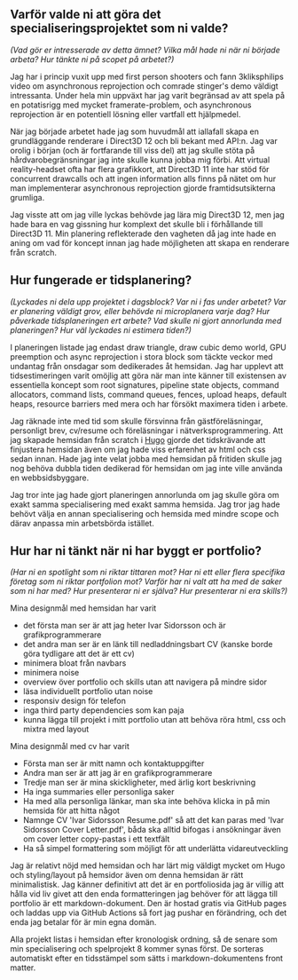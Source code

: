 ## Varför valde ni att göra det specialiseringsprojektet som ni valde?
_(Vad gör er intresserade av detta ämnet? Vilka mål hade ni när ni började arbeta? Hur tänkte ni på scopet på arbetet?)_

Jag har i princip vuxit upp med first person shooters och fann 3kliksphilips video om asynchronous reprojection och comrade stinger's demo väldigt intressanta. Under hela min uppväxt har jag varit begränsad av att spela på en potatisrigg med mycket framerate-problem, och asynchronous reprojection är en potentiell lösning eller vartfall ett hjälpmedel.

När jag började arbetet hade jag som huvudmål att iallafall skapa en grundläggande renderare i Direct3D 12 och bli bekant med API:n. Jag var orolig i början (och är fortfarande till viss del) att jag skulle stöta på hårdvarobegränsningar jag inte skulle kunna jobba mig förbi. Att virtual reality-headset ofta har flera grafikkort, att Direct3D 11 inte har stöd för concurrent drawcalls och att ingen information alls finns på nätet om hur man implementerar asynchronous reprojection gjorde framtidsutsikterna grumliga.

Jag visste att om jag ville lyckas behövde jag lära mig Direct3D 12, men jag hade bara en vag gissning hur komplext det skulle bli i förhållande till Direct3D 11. Min planering reflekterade den vagheten då jag inte hade en aning om vad för koncept innan jag hade möjligheten att skapa en renderare från scratch.
## Hur fungerade er tidsplanering?
_(Lyckades ni dela upp projektet i dagsblock? Var ni i fas under arbetet? Var er planering väldigt grov, eller behövde ni microplanera varje dag? Hur påverkade tidsplaneringen ert arbete? Vad skulle ni gjort annorlunda med planeringen? Hur väl lyckades ni estimera tiden?)_

I planeringen listade jag endast draw triangle, draw cubic demo world, GPU preemption och async reprojection i stora block som täckte veckor med undantag från onsdagar som dedikerades åt hemsidan. Jag har upplevt att tidsestimeringen varit omöjlig att göra när man inte känner till existensen av essentiella koncept som root signatures, pipeline state objects, command allocators, command lists, command queues, fences, upload heaps, default heaps, resource barriers med mera och har försökt maximera tiden i arbete.

Jag räknade inte med tid som skulle försvinna från gästföreläsningar, personligt brev, cv/resume och föreläsningar i nätverksprogrammering. Att jag skapade hemsidan från scratch i [Hugo](https://gohugo.io/) gjorde det tidskrävande att finjustera hemsidan även om jag hade viss erfarenhet av html och css sedan innan. Hade jag inte velat jobba med hemsidan på fritiden skulle jag nog behöva dubbla tiden dedikerad för hemsidan om jag inte ville använda en webbsidsbyggare.

Jag tror inte jag hade gjort planeringen annorlunda om jag skulle göra om exakt samma specialisering med exakt samma hemsida. Jag tror jag hade behövt välja en annan specialisering och hemsida med mindre scope och därav anpassa min arbetsbörda istället.
## Hur har ni tänkt när ni har byggt er portfolio?
_(Har ni en spotlight som ni riktar tittaren mot? Har ni ett eller flera specifika företag som ni riktar portfolion mot? Varför har ni valt att ha med de saker som ni har med? Hur presenterar ni er själva? Hur presenterar ni era skills?)_

Mina designmål med hemsidan har varit
* det första man ser är att jag heter Ivar Sidorsson och är grafikprogrammerare
* det andra man ser är en länk till nedladdningsbart CV (kanske borde göra tydligare att det är ett cv)
* minimera bloat från navbars
* minimera noise
* overview över portfolio och skills utan att navigera på mindre sidor
* läsa individuellt portfolio utan noise
* responsiv design för telefon
* inga third party dependencies som kan paja
* kunna lägga till projekt i mitt portfolio utan att behöva röra html, css och mixtra med layout

Mina designmål med cv har varit
* Första man ser är mitt namn och kontaktuppgifter
* Andra man ser är att jag är en grafikprogrammerare
* Tredje man ser är mina skickligheter, med ärlig kort beskrivning
* Ha inga summaries eller personliga saker
* Ha med alla personliga länkar, man ska inte behöva klicka in på min hemsida för att hitta något
* Namnge CV 'Ivar Sidorsson Resume.pdf' så att det kan paras med 'Ivar Sidorsson Cover Letter.pdf', båda ska alltid bifogas i ansökningar även om cover letter copy-pastas i ett textfält
* Ha så simpel formattering som möjligt för att underlätta vidareutveckling

Jag är relativt nöjd med hemsidan och har lärt mig väldigt mycket om Hugo och styling/layout på hemsidor även om denna hemsidan är rätt minimalistisk. Jag känner definitivt att det är en portfoliosida jag är villig att hålla vid liv givet att den enda formatteringen jag behöver för att lägga till portfolio är ett markdown-dokument. Den är hostad gratis via GitHub pages och laddas upp via GitHub Actions så fort jag pushar en förändring, och det enda jag betalar för är min egna domän.

Alla projekt listas i hemsidan efter kronologisk ordning, så de senare som min specialisering och spelprojekt 8 kommer synas först. De sorteras automatiskt efter en tidsstämpel som sätts i markdown-dokumentens front matter.